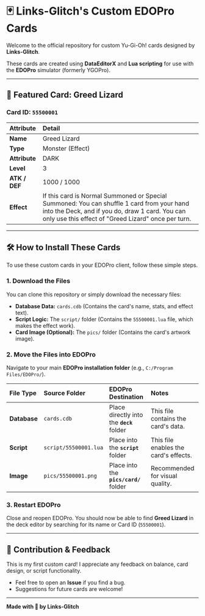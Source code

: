 # 🃏 Links-Glitch's Custom EDOPro Cards

Welcome to the official repository for custom Yu-Gi-Oh! cards designed by **Links-Glitch**.

These cards are created using **DataEditorX** and **Lua scripting** for use with the **EDOPro** simulator (formerly YGOPro).

---

## 🐲 Featured Card: Greed Lizard

### Card ID: `55500001`

| Attribute | Detail |
| :--- | :--- |
| **Name** | Greed Lizard |
| **Type** | Monster (Effect) |
| **Attribute** | DARK |
| **Level** | 3 |
| **ATK / DEF** | 1000 / 1000 |
| **Effect** | If this card is Normal Summoned or Special Summoned: You can shuffle 1 card from your hand into the Deck, and if you do, draw 1 card. You can only use this effect of "Greed Lizard" once per turn. |

---

## 🛠️ How to Install These Cards

To use these custom cards in your EDOPro client, follow these simple steps.

### 1. Download the Files

You can clone this repository or simply download the necessary files:

* **Database Data:** `cards.cdb` (Contains the card's name, stats, and effect text).
* **Script Logic:** The `script/` folder (Contains the `55500001.lua` file, which makes the effect work).
* **Card Image (Optional):** The `pics/` folder (Contains the card's artwork image).

### 2. Move the Files into EDOPro

Navigate to your main **EDOPro installation folder** (e.g., `C:/Program Files/EDOPro/`).

| File Type | Source Folder | EDOPro Destination | Notes |
| :--- | :--- | :--- | :--- |
| **Database** | `cards.cdb` | Place directly into the **`deck`** folder | This file contains the card's data. |
| **Script** | `script/55500001.lua` | Place into the **`script`** folder | This file enables the card's effects. |
| **Image** | `pics/55500001.png` | Place into the **`pics/card/`** folder | Recommended for visual quality. |

### 3. Restart EDOPro

Close and reopen EDOPro. You should now be able to find **Greed Lizard** in the deck editor by searching for its name or Card ID (`55500001`).

---

## 🤝 Contribution & Feedback

This is my first custom card! I appreciate any feedback on balance, card design, or script functionality.

* Feel free to open an **Issue** if you find a bug.
* Suggestions for future cards are welcome!

---

**Made with 🦎 by Links-Glitch**
